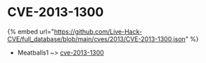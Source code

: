 # CVE-2013-1300
{% embed url="https://github.com/Live-Hack-CVE/full_database/blob/main/cves/2013/CVE-2013-1300.json" %}

* Meatballs1 ~> [cve-2013-1300](https://www.alice-snow.ru/2013/database/cve-2013-1300/cve-2013-1300-meatballs1)
